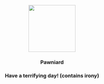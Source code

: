 <p align="center">
    <img src="https://raw.githubusercontent.com/PokeAPI/sprites/master/sprites/pokemon/624.png" width="150" height="150">
</p>
<h3 align="center"> <b>Pawniard</b></h3>
<h3 align="center">Have a terrifying day! (contains irony)</h3>
